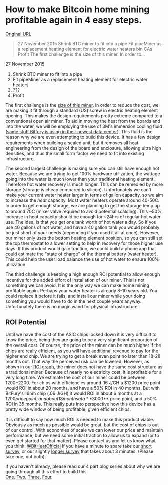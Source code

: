 # How to make Bitcoin home mining profitable again in 4 easy steps.

[Original URL](http://blog.bitheat.io/bitheater/)

> 27 November 2015 Shrink BTC miner to fit into a pipe Fit pipeMiner as a replacement heating element for electric water heaters bin CAs Profit The first challenge is the size of this miner. In order to...

27 November 2015

1. Shrink BTC miner to fit into a pipe
2. Fit pipeMiner as a replacement heating element for electric water heaters
3. ???
4. Profit

The first challenge is the [size of this miner](http://imgur.com/a/Z23Ou/layout/horizontal#17). In order to reduce the cost, we are making it fit through a standard (US) screw in electric heating element opening. This makes the design requirements pretty extreme compared to a conventional open air miner. To aid in moving the heat from the boards and into the water, we will be employing the use of 3M's immersion cooling fluid ([same stuff Bitfury is using in their newest data center](http://datacenterfrontier.com/immersion-cooling-bitcoin/)). This fluid is the reason why we are even attempting to build this device. It has a few design requirements when building a sealed unit, but it removes all heat engineering from the design of the board and enclosure, allowing ultra high densities, and thus the small form factor we need to fit into existing infrastructure.

The second largest challenge is making sure you can still have enough hot water. Because we are trying to get 100% hardware utilization, the wattage going into the water is much lower than your traditional heating element. Therefore hot water recovery is much longer. This can be remedied by more storage (storage is cheap compared to silicon). Unfortunately we can't make your current water heater larger in terms of gallon capacity, so we aim to increase the _heat_ capacity. Most water heaters operate around 40-50C. In order to get enough storage, we are planning to get the storage temp up to around 70C (mixer valve required to avoid potential scalding). This ~50% increase in heat capacity should be enough for ~24hrs of regular hot water use. The idea, is that you get one tank worth of hot water a day. So if you use 40 gallons of hot water, and have a 40 gallon tank you would probably be just short of your needs (depending if you used it all at once). However, our miner only uses the bottom heating element position, so you can still set the top thermostat to a lower setting to help in recovery for those higher use days. If this product would gain traction, we could build a phone app that could estimate the "state of charge" of the thermal battery (water heater). This could help the user load balance the use of hot water to ensure 100% utilization.

The third challenge is keeping a high enough ROI potential to allow enough incentive for the added effort of installation of our miner. This is not something we can avoid. It is the only way we can make home mining profitable again. Perhaps your water heater is already 8-10 years old. You could replace it before it fails, and install our miner while your doing something you would have to do in the next couple years anyway. Unfortunately there is no magic wand for physical infrastructure.

## ROI Potential

Until we have the cost of the ASIC chips locked down it is very difficult to know the price, being they are going to be a very significant proportion of the overall cost. Of course, the price of the miner can be much higher if the chips are really efficient, as you will have additional revenue to pay for the higher end chip. We are trying to get a break even point no later than 18-28 months out. That way the perceived risk can be lowered. However, as shown in our [ROI graph](http://i.imgur.com/ydUQw4Q.png), the miner does not have the same cost structure as a traditional miner. Because of nearly no electricity cost, it is profitable for a very long time. We estimate the cost of our miner could be between $1200-$2200\. For chips with efficiencies around .16 J/GH a $1200 price point would ROI in about 20 months, and have a 50% ROI in 40 months. But with BitFury's 16nm chip (.06 J/GH) it would ROI in about 6 months at a $1200 price point, and about 18 months at a **$3000** price point, and a 50% ROI in 35 months. This really puts into perspective how this device has a pretty wide window of being profitable, given efficient chips.

It is difficult to say how much ROI is needed to make this product viable. Obviously as much as possible would be great, but the cost of chips is out of our control. With economies of scale we can lower our price and maintain performance, but we need some initial traction to allow us to expand (or to even get started for that matter). Please contact us and let us know what you think. [@BitHeatOfficial](https://twitter.com/BitHeatOfficial) If you have a minute to spare take our [short survey](https://www.surveymonkey.com/r/Market-S), or our slightly [longer survey](https://www.surveymonkey.com/r/Market-L) that takes about 3 minutes. (Please take one, not both).

If you haven't already, please read our 4 part blog series about why we are going through all this effort to build this.<br>
[One](http://blog.bitheat.io/information-machine), [Two](http://blog.bitheat.io/vote-with-energy), [Three](http://blog.bitheat.io/bitcoin-plus-water-heater), [Four](http://blog.bitheat.io/distributed-computing-a-future-vision).
